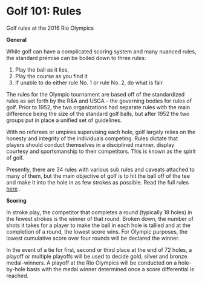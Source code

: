 Golf 101: Rules
===============

Golf rules at the 2016 Rio Olympics

**General**

While golf can have a complicated scoring system and many nuanced rules, the standard premise can be boiled down to three rules:

1.  Play the ball as it lies.
2.  Play the course as you find it
3.  If unable to do either rule No. 1 or rule No. 2, do what is fair.

The rules for the Olympic tournament are based off of the standardized rules as set forth by the R&A and USGA - the governing bodies for rules of golf. Prior to 1952, the two organizations had separate rules with the main difference being the size of the standard golf balls, but after 1952 the two groups put in place a unified set of guidelines.

With no referees or umpires supervising each hole, golf largely relies on the honesty and integrity of the individuals competing. Rules dictate that players should conduct themselves in a disciplined manner, display courtesy and sportsmanship to their competitors. This is known as the spirit of golf.

Presently, there are 34 rules with various sub rules and caveats attached to many of them, but the main objective of golf is to hit the ball off of the tee and make it into the hole in as few strokes as possible. Read the full rules [here](http://www.randa.org/RulesEquipment/Rules/Rules-Explorer) .

**Scoring**

In stroke play, the competitor that completes a round (typically 18 holes) in the fewest strokes is the winner of that round. Broken down, the number of shots it takes for a player to make the ball in each hole is tallied and at the completion of a round, the lowest score wins. For Olympic purposes, the lowest cumulative score over four rounds will be declared the winner.

In the event of a tie for first, second or third place at the end of 72 holes, a playoff or multiple playoffs will be used to decide gold, silver and bronze medal-winners. A playoff at the Rio Olympics will be conducted on a hole-by-hole basis with the medal winner determined once a score differential is reached.


